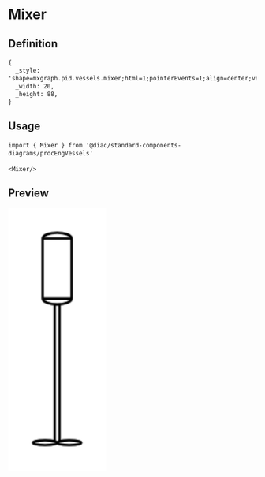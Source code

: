 # Mixer

## Definition

```
{
  _style: 'shape=mxgraph.pid.vessels.mixer;html=1;pointerEvents=1;align=center;verticalLabelPosition=bottom;verticalAlign=top;dashed=0;',
  _width: 20,
  _height: 88,
}
```

## Usage

```
import { Mixer } from '@diac/standard-components-diagrams/procEngVessels'

<Mixer/>
```

## Preview

<img src="./mixer.png" width="200"/>
